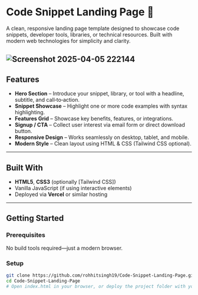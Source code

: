 # Code Snippet Landing Page 📝

A clean, responsive landing page template designed to showcase code snippets, developer tools, libraries, or technical resources. Built with modern web technologies for simplicity and clarity.

![Screenshot 2025-04-05 222144](https://github.com/user-attachments/assets/68d4a448-80e6-43d6-8d61-95dfabb2692e)
---

## Features

- **Hero Section** – Introduce your snippet, library, or tool with a headline, subtitle, and call‑to‑action.
- **Snippet Showcase** – Highlight one or more code examples with syntax highlighting.
- **Features Grid** – Showcase key benefits, features, or integrations.
- **Signup / CTA** – Collect user interest via email form or direct download button.
- **Responsive Design** – Works seamlessly on desktop, tablet, and mobile.
- **Modern Style** – Clean layout using HTML & CSS (Tailwind CSS optional).

---

## Built With

- **HTML5**, **CSS3** (optionally [Tailwind CSS])
- Vanilla JavaScript (if using interactive elements)
- Deployed via **Vercel** or similar hosting

---

## Getting Started

### Prerequisites  
No build tools required—just a modern browser.

### Setup

```bash
git clone https://github.com/rohhitsingh19/Code-Snippet-Landing-Page.git
cd Code-Snippet-Landing-Page
# Open index.html in your browser, or deploy the project folder with your preferred hosting service.


